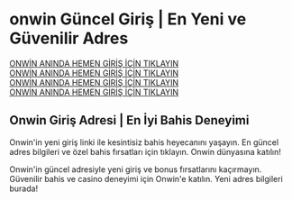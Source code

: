 <!DOCTYPE html> 
<html lang="tr"> 
<head> 
    <meta charset="UTF-8"> 
    <meta name="viewport" content="width=device-width, initial-scale=1.0"> 
   
</head> 
<body> 
    <h1>onwin Güncel Giriş | En Yeni ve Güvenilir Adres</h1> 
    <p> 
        <a href="https://tinyurl.com/onwingncl">ONWİN ANINDA HEMEN GİRİŞ İÇİN TIKLAYIN</a><br> 
        <a href="https://tinyurl.com/onwingncl">ONWİN ANINDA HEMEN GİRİŞ İÇİN TIKLAYIN</a><br> 
        <a href="https://tinyurl.com/onwingncl">ONWİN ANINDA HEMEN GİRİŞ İÇİN TIKLAYIN</a><br> 
        <a href="https://tinyurl.com/onwingncl">ONWİN ANINDA HEMEN GİRİŞ İÇİN TIKLAYIN</a> 
    </p> 
    <h2>Onwin Giriş Adresi | En İyi Bahis Deneyimi</h2> 
    <p> 
        Onwin'in yeni giriş linki ile kesintisiz bahis heyecanını yaşayın. En güncel adres bilgileri ve özel bahis fırsatları için tıklayın. Onwin dünyasına katılın! 
    </p> 
    <p> 
        Onwin'in güncel adresiyle yeni giriş ve bonus fırsatlarını kaçırmayın. Güvenilir bahis ve casino deneyimi için Onwin'e katılın. Yeni adres bilgileri burada! 
    </p> 
</body> 
</html>
